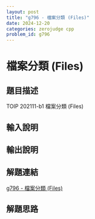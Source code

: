```yaml
---
layout: post
title: "g796 - 檔案分類 (Files)"
date: 2024-12-20
categories: zerojudge cpp
problem_id: g796
---
```


# 檔案分類 (Files)

## 題目描述

TOIP 202111-b1 檔案分類 (Files)

## 輸入說明



## 輸出說明



## 解題連結

[g796 - 檔案分類 (Files)](https://zerojudge.tw/ShowProblem?problemid=g796)

## 解題思路

